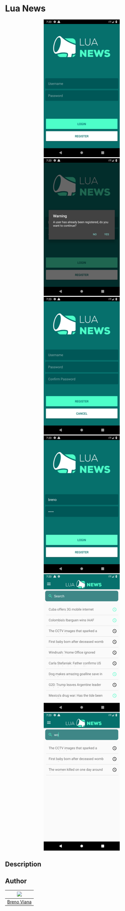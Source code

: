 # Lua News

<div style="margin: 0 auto; max-width: 250px;">
	<p align="center">
		<img height="450px" src ="img/screen1.png"/>
		<img height="450px" src ="img/screen2.png"/>
		<img height="450px" src ="img/screen3.png"/>
		<img height="450px" src ="img/screen4.png"/>
		<img height="450px" src ="img/screen5.png"/>
		<img height="450px" src ="img/screen6.png"/>
	</p>
</div>

## Description



## Author

[<img src="https://avatars2.githubusercontent.com/u/17532418?v=3&s=400" width="100"/>](https://github.com/brenov) |
---|
[Breno Viana](https://github.com/brenov) |

